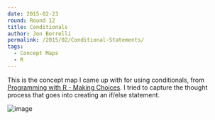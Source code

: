 ```yaml
---
date: 2015-02-23  
round: Round 12  
title: Conditionals  
author: Jon Borrelli  
permalink: /2015/02/Conditional-Statements/  
tags:  
  - Concept Maps  
  - R  
---
```


This is the concept map I came up with for using conditionals, from [Programming with R - Making Choices](http://swcarpentry.github.io/r-novice-inflammation/04-cond.html). I tried to capture the thought process that goes into creating an if/else statement. 

![image](https://dl.dropboxusercontent.com/u/83532348/CondStatementsCONCEPT.jpg)